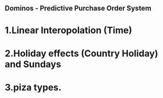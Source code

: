 ## Dominos - Predictive Purchase Order System 
# 1.Linear Interopolation (Time)
# 2.Holiday effects (Country Holiday) and Sundays
# 3.piza types.